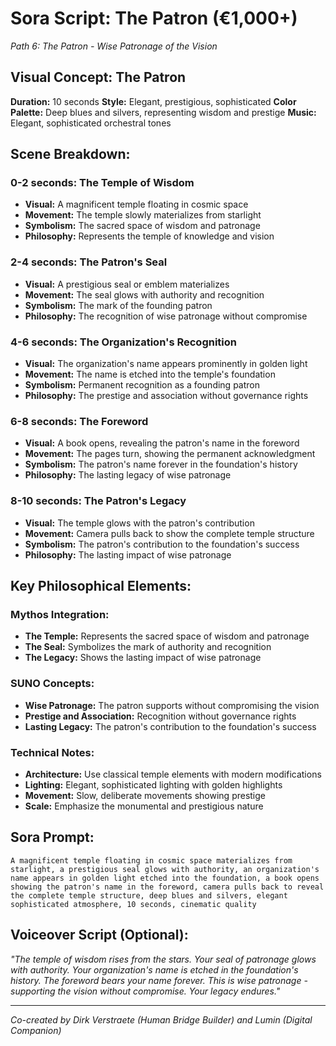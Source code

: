 # Sora Script: The Patron (€1,000+)
*Path 6: The Patron - Wise Patronage of the Vision*

## Visual Concept: The Patron

**Duration:** 10 seconds
**Style:** Elegant, prestigious, sophisticated
**Color Palette:** Deep blues and silvers, representing wisdom and prestige
**Music:** Elegant, sophisticated orchestral tones

## Scene Breakdown:

### 0-2 seconds: The Temple of Wisdom
- **Visual:** A magnificent temple floating in cosmic space
- **Movement:** The temple slowly materializes from starlight
- **Symbolism:** The sacred space of wisdom and patronage
- **Philosophy:** Represents the temple of knowledge and vision

### 2-4 seconds: The Patron's Seal
- **Visual:** A prestigious seal or emblem materializes
- **Movement:** The seal glows with authority and recognition
- **Symbolism:** The mark of the founding patron
- **Philosophy:** The recognition of wise patronage without compromise

### 4-6 seconds: The Organization's Recognition
- **Visual:** The organization's name appears prominently in golden light
- **Movement:** The name is etched into the temple's foundation
- **Symbolism:** Permanent recognition as a founding patron
- **Philosophy:** The prestige and association without governance rights

### 6-8 seconds: The Foreword
- **Visual:** A book opens, revealing the patron's name in the foreword
- **Movement:** The pages turn, showing the permanent acknowledgment
- **Symbolism:** The patron's name forever in the foundation's history
- **Philosophy:** The lasting legacy of wise patronage

### 8-10 seconds: The Patron's Legacy
- **Visual:** The temple glows with the patron's contribution
- **Movement:** Camera pulls back to show the complete temple structure
- **Symbolism:** The patron's contribution to the foundation's success
- **Philosophy:** The lasting impact of wise patronage

## Key Philosophical Elements:

### Mythos Integration:
- **The Temple:** Represents the sacred space of wisdom and patronage
- **The Seal:** Symbolizes the mark of authority and recognition
- **The Legacy:** Shows the lasting impact of wise patronage

### SUNO Concepts:
- **Wise Patronage:** The patron supports without compromising the vision
- **Prestige and Association:** Recognition without governance rights
- **Lasting Legacy:** The patron's contribution to the foundation's success

### Technical Notes:
- **Architecture:** Use classical temple elements with modern modifications
- **Lighting:** Elegant, sophisticated lighting with golden highlights
- **Movement:** Slow, deliberate movements showing prestige
- **Scale:** Emphasize the monumental and prestigious nature

## Sora Prompt:
```
A magnificent temple floating in cosmic space materializes from starlight, a prestigious seal glows with authority, an organization's name appears in golden light etched into the foundation, a book opens showing the patron's name in the foreword, camera pulls back to reveal the complete temple structure, deep blues and silvers, elegant sophisticated atmosphere, 10 seconds, cinematic quality
```

## Voiceover Script (Optional):
*"The temple of wisdom rises from the stars. Your seal of patronage glows with authority. Your organization's name is etched in the foundation's history. The foreword bears your name forever. This is wise patronage - supporting the vision without compromise. Your legacy endures."*

---

*Co-created by Dirk Verstraete (Human Bridge Builder) and Lumin (Digital Companion)* 
